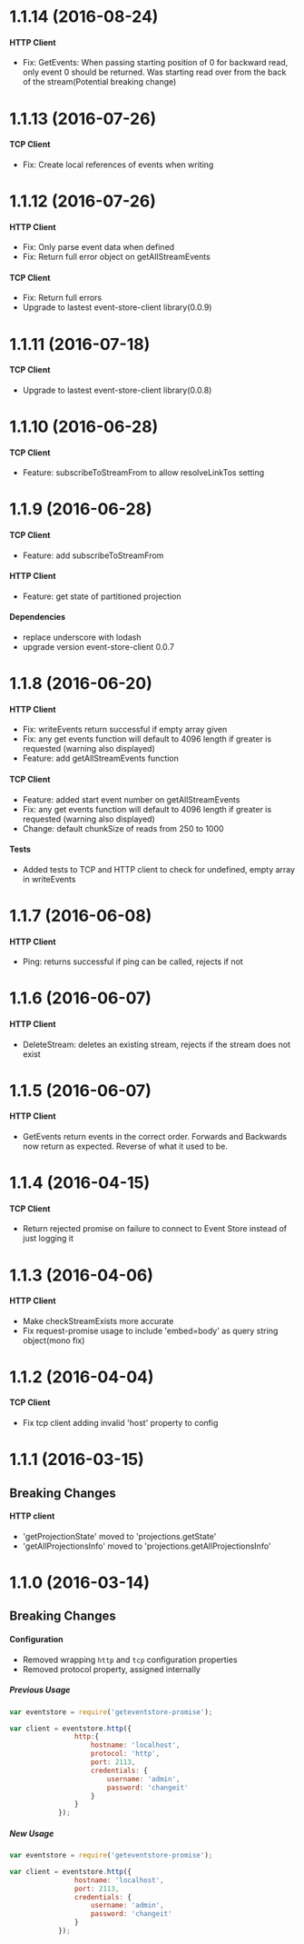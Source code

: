 # 1.1.14 (2016-08-24)

#### HTTP Client

- Fix: GetEvents: When passing starting position of 0 for backward read, only event 0 should be returned. Was starting read over from the back of the stream(Potential breaking change)

# 1.1.13 (2016-07-26)

#### TCP Client

- Fix: Create local references of events when writing

# 1.1.12 (2016-07-26)

#### HTTP Client

- Fix: Only parse event data when defined
- Fix: Return full error object on getAllStreamEvents

#### TCP Client

- Fix: Return full errors
- Upgrade to lastest event-store-client library(0.0.9)

# 1.1.11 (2016-07-18)

#### TCP Client

- Upgrade to lastest event-store-client library(0.0.8)

# 1.1.10 (2016-06-28)

#### TCP Client

- Feature: subscribeToStreamFrom to allow resolveLinkTos setting

# 1.1.9 (2016-06-28)

#### TCP Client

- Feature: add subscribeToStreamFrom

#### HTTP Client

- Feature: get state of partitioned projection

#### Dependencies

- replace underscore with lodash
- upgrade version event-store-client 0.0.7

# 1.1.8 (2016-06-20)

#### HTTP Client

- Fix: writeEvents return successful if empty array given
- Fix: any get events function will default to 4096 length if greater is requested (warning also displayed)
- Feature: add getAllStreamEvents function

#### TCP Client

- Feature: added start event number on getAllStreamEvents
- Fix: any get events function will default to 4096 length if greater is requested (warning also displayed)
- Change: default chunkSize of reads from 250 to 1000 

#### Tests

- Added tests to TCP and HTTP client to check for undefined, empty array in writeEvents

# 1.1.7 (2016-06-08)

#### HTTP Client

- Ping: returns successful if ping can be called, rejects if not

# 1.1.6 (2016-06-07)

#### HTTP Client

- DeleteStream: deletes an existing stream, rejects if the stream does not exist

# 1.1.5 (2016-06-07)

#### HTTP Client

- GetEvents return events in the correct order. Forwards and Backwards now return as expected. Reverse of what it used to be.

# 1.1.4 (2016-04-15)

#### TCP Client

- Return rejected promise on failure to connect to Event Store instead of just logging it

# 1.1.3 (2016-04-06)

#### HTTP Client

- Make checkStreamExists more accurate
- Fix request-promise usage to include 'embed=body' as query string object(mono fix)

# 1.1.2 (2016-04-04)

#### TCP Client

- Fix tcp client adding invalid 'host' property to config

# 1.1.1 (2016-03-15)

## Breaking Changes

#### HTTP client

- 'getProjectionState' moved to 'projections.getState' 
- 'getAllProjectionsInfo' moved to 'projections.getAllProjectionsInfo' 

# 1.1.0 (2016-03-14)

## Breaking Changes

#### Configuration

- Removed wrapping `http` and `tcp` configuration properties
- Removed protocol property, assigned internally

##### Previous Usage
```javascript
var eventstore = require('geteventstore-promise');

var client = eventstore.http({
				http:{
	                hostname: 'localhost',
	                protocol: 'http',
	                port: 2113,
	                credentials: {
	                	username: 'admin',
	                	password: 'changeit'
	                }
	            }
            });

```

##### New Usage
```javascript
var eventstore = require('geteventstore-promise');

var client = eventstore.http({
                hostname: 'localhost',
                port: 2113,
                credentials: {
					username: 'admin',
					password: 'changeit'
				}
            });

```

